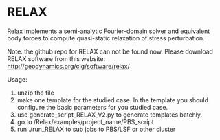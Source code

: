 # RELAX
Relax implements a semi-analytic Fourier-domain solver and equivalent body forces to compute quasi-static relaxation of stress perturbation.

Note: the github repo for RELAX can not be found now. Please download RELAX software from this website:
http://geodynamics.org/cig/software/relax/

Usage:
1. unzip the file
2. make one template for the studied case. In the template you should configure the basic parameters for you studied case.
3. use generate_script_RELAX_V2.py to generate templates batchly.
4. go to /Relax/examples/project_name/PBS_script
5. run ./run_RELAX to sub jobs to PBS/LSF or other cluster  

